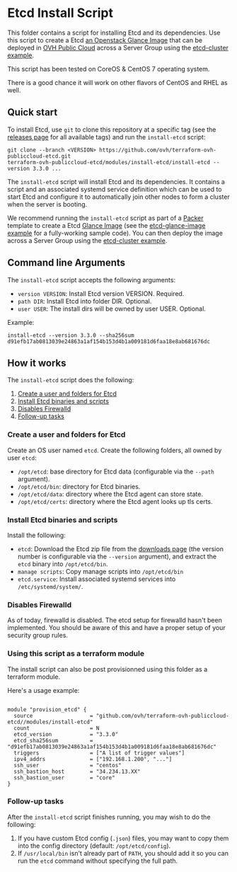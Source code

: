 # Etcd Install Script

This folder contains a script for installing Etcd and its dependencies. Use this script to create a Etcd [an Openstack Glance Image](https://docs.openstack.org/glance/latest/) that can be deployed in [OVH Public Cloud](https://www.ovh.com/fr/public-cloud/instances/) across a Server Group using the [etcd-cluster example](../../examples/public-cluster).

This script has been tested on CoreOS & CentOS 7 operating system.

There is a good chance it will work on other flavors of CentOS and RHEL as well.

## Quick start

<!-- TODO: update the clone URL to the final URL when this Module is released -->

To install Etcd, use `git` to clone this repository at a specific tag (see the [releases page](../../../../releases) 
for all available tags) and run the `install-etcd` script:

```
git clone --branch <VERSION> https://github.com/ovh/terraform-ovh-publiccloud-etcd.git
terraform-ovh-publiccloud-etcd/modules/install-etcd/install-etcd --version 3.3.0 ...
```

The `install-etcd` script will install Etcd and its dependencies.
It contains a script and an associated systemd service definition which can be used to start Etcd and configure it to automatically join other nodes to form a cluster when the server is booting.

We recommend running the `install-etcd` script as part of a [Packer](https://www.packer.io/) template to create a Etcd [Glance Image](https://docs.openstack.org/glance/latest/) (see the [etcd-glance-image example](../../examples/etcd-glance-image) for a fully-working sample code). You can then deploy the image across a Server Group using the [etcd-cluster example](../../examples/public-cluster).

## Command line Arguments

The `install-etcd` script accepts the following arguments:

* `version VERSION`: Install Etcd version VERSION. Required. 
* `path DIR`: Install Etcd into folder DIR. Optional.
* `user USER`: The install dirs will be owned by user USER. Optional.

Example:

```
install-etcd --version 3.3.0 --sha256sum d91efb17ab0813039e24863a1af154b153d4b1a009181d6faa18e8ab681676dc
```

## How it works

The `install-etcd` script does the following:

1. [Create a user and folders for Etcd](#create-a-user-and-folders-for-etcd)
1. [Install Etcd binaries and scripts](#install-etcd-binaries-and-scripts)
1. [Disables Firewalld](#disable-firewalld)
1. [Follow-up tasks](#follow-up-tasks)


### Create a user and folders for Etcd

Create an OS user named `etcd`. Create the following folders, all owned by user `etcd`:

* `/opt/etcd`: base directory for Etcd data (configurable via the `--path` argument).
* `/opt/etcd/bin`: directory for Etcd binaries.
* `/opt/etcd/data`: directory where the Etcd agent can store state.
* `/opt/etcd/certs`: directory where the Etcd agent looks up tls certs.


### Install Etcd binaries and scripts

Install the following:

* `etcd`: Download the Etcd zip file from the [downloads page](https://github.com/coreos/etcd/releases/download/) (the version number is configurable via the `--version` argument), and extract the `etcd` binary into `/opt/etcd/bin`.
* `manage scripts`: Copy manage scripts into `/opt/etcd/bin`
* `etcd.service`: Install associated systemd services into `/etc/systemd/system/`. 

### Disables Firewalld

As of today, firewalld is disabled. The etcd setup for firewalld hasn't been implemented. You should be aware of this and have a proper setup of your security group rules.

### Using this script as a terraform module

The install script can also be post provisionned using this folder as a terraform module.

Here's a usage example:


```hcl

module "provision_etcd" {
  source                  = "github.com/ovh/terraform-ovh-publiccloud-etcd//modules/install-etcd"
  count                   = N
  etcd_version            = "3.3.0"
  etcd_sha256sum          = "d91efb17ab0813039e24863a1af154b153d4b1a009181d6faa18e8ab681676dc"
  triggers                = ["A list of trigger values"]
  ipv4_addrs              = ["192.168.1.200", "..."]
  ssh_user                = "centos"
  ssh_bastion_host        = "34.234.13.XX"
  ssh_bastion_user        = "core"
}
```


### Follow-up tasks

After the `install-etcd` script finishes running, you may wish to do the following:

1. If you have custom Etcd config (`.json`) files, you may want to copy them into the config directory (default: `/opt/etcd/config`).
1. If `/usr/local/bin` isn't already part of `PATH`, you should add it so you can run the `etcd` command without specifying the full path.
